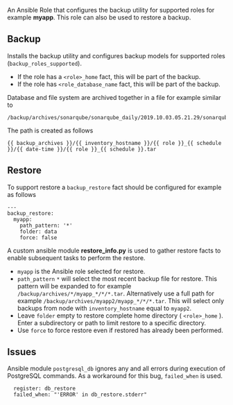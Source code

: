 
An Ansible Role that configures the backup utility for supported roles for example __myapp__. This role can also be used to restore a backup.

## Backup

Installs the backup utility and configures backup models for supported roles (`backup_roles_supported`).

- If the role has a `<role>_home` fact, this will be part of the backup.
- If the role has `<role_database_name` fact, this will be part of the backup.

Database and file system are archived together in a file for example similar to 

    /backup/archives/sonarqube/sonarqube_daily/2019.10.03.05.21.29/sonarqube_daily.tar

The path is created as follows 

    {{ backup_archives }}/{{ inventory_hostname }}/{{ role }}_{{ schedule }}/{{ date-time }}/{{ role }}_{{ schedule }}.tar

## Restore

To support restore a `backup_restore` fact should be configured for example as follows

    ---
    backup_restore: 
      myapp:
        path_pattern: '*'
        folder: data
        force: false  

A custom ansible module __restore_info.py__ is used to gather restore facts to enable subsequent tasks to perform the restore.

- `myapp` is the Ansible role selected for restore.
- `path_pattern` `*` will select the most recent backup file for restore. This pattern will be expanded to for example `/backup/archives/*/myapp_*/*/*.tar`. Alternatively use a full path for example `/backup/archives/myapp2/myapp_*/*/*.tar`. This will select only backups from node with `inventory_hostname` equal to `myapp2`.
- Leave `folder` empty to restore complete home directory ( `<role>_home` ). Enter a subdirectory or path to limit restore to a specific directory.
- Use `force` to force restore even if restored has already been performed. 

## Issues 

Ansible module `postgresql_db` ignores any and all errors during execution of PostgreSQL commands. As a workaround for this bug, `failed_when` is used.

      register: db_restore
      failed_when: "'ERROR' in db_restore.stderr"  
